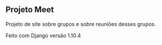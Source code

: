 Projeto Meet
--------

Projeto de site sobre grupos e sobre reuniões desses grupos.

Feito com Django versão 1.10.4


